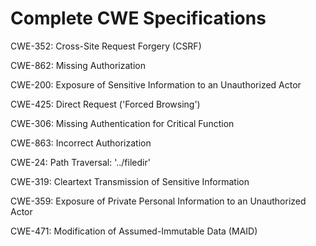 

# Complete CWE Specifications

CWE-352: Cross-Site Request Forgery (CSRF)

CWE-862: Missing Authorization

CWE-200: Exposure of Sensitive Information to an Unauthorized Actor

CWE-425: Direct Request ('Forced Browsing')

CWE-306: Missing Authentication for Critical Function

CWE-863: Incorrect Authorization

CWE-24: Path Traversal: '../filedir'

CWE-319: Cleartext Transmission of Sensitive Information

CWE-359: Exposure of Private Personal Information to an Unauthorized Actor

CWE-471: Modification of Assumed-Immutable Data (MAID)